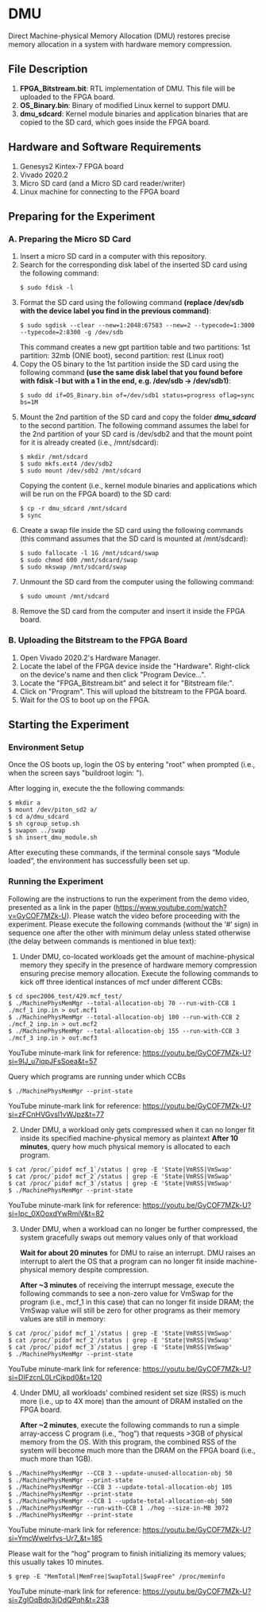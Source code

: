 # DMU
Direct Machine-physical Memory Allocation (DMU) restores precise memory allocation in a system with hardware memory compression.

## File Description
1. **FPGA_Bitstream.bit**: RTL implementation of DMU. This file will be uploaded to the FPGA board.
2. **OS_Binary.bin**: Binary of modified Linux kernel to support DMU.
3. **dmu_sdcard**: Kernel module binaries and application binaries that are copied to the SD card, which goes inside the FPGA board.

## Hardware and Software Requirements
1. Genesys2 Kintex-7 FPGA board
2. Vivado 2020.2
3. Micro SD card (and a Micro SD card reader/writer)
4. Linux machine for connecting to the FPGA board

## Preparing for the Experiment
### A. Preparing the Micro SD Card
1. Insert a micro SD card in a computer with this repository.
2. Search for the corresponding disk label of the inserted SD card using the following command:
    ```
    $ sudo fdisk -l
    ```
3. Format the SD card using the following command **(replace /dev/sdb with the device label you find in the previous command)**:
    ```
    $ sudo sgdisk --clear --new=1:2048:67583 --new=2 --typecode=1:3000 --typecode=2:8300 -g /dev/sdb
    ```
    This command creates a new gpt partition table and two partitions: 1st partition: 32mb (ONIE boot), second partition: rest (Linux root)
4. Copy the OS binary to the 1st partition inside the SD card using the following command **(use the same disk label that you found before with fdisk -l but with a 1 in the end, e.g. /dev/sdb -> /dev/sdb1)**:
    ```
    $ sudo dd if=OS_Binary.bin of=/dev/sdb1 status=progress oflag=sync bs=1M
    ```
5. Mount the 2nd partition of the SD card and copy the folder  ***dmu_sdcard*** to the second partition. The following command assumes the label for the 2nd partition of your SD card is /dev/sdb2 and that the mount point for it is already created (i.e., /mnt/sdcard):
    ```
    $ mkdir /mnt/sdcard
    $ sudo mkfs.ext4 /dev/sdb2
    $ sudo mount /dev/sdb2 /mnt/sdcard
    ```
    Copying the content (i.e., kernel module binaries and applications which will be run on the FPGA board) to the SD card:
    ```
    $ cp -r dmu_sdcard /mnt/sdcard
    $ sync
    ```
6. Create a swap file inside the SD card using the following commands (this command assumes that the SD card is mounted at /mnt/sdcard):
    ```
    $ sudo fallocate -l 1G /mnt/sdcard/swap 
    $ sudo chmod 600 /mnt/sdcard/swap
    $ sudo mkswap /mnt/sdcard/swap
    ```
7. Unmount the SD card from the computer using the following command:
    ``` 
    $ sudo umount /mnt/sdcard
    ```
8. Remove the SD card from the computer and insert it inside the FPGA board.

### B. Uploading the Bitstream to the FPGA Board
1. Open Vivado 2020.2's Hardware Manager.
2. Locate the label of the FPGA device inside the "Hardware". Right-click on the device's name and then click "Program Device...". 
3. Locate the "FPGA_Bitstream.bit" and select it for "Bitstream file:".
4. Click on "Program". This will upload the bitstream to the FPGA board.
5. Wait for the OS to boot up on the FPGA.

## Starting the Experiment
### Environment Setup
Once the OS boots up, login the OS by entering "root" when prompted (i.e., when the screen says "buildroot login: ").

After logging in, execute the the following commands:
```
$ mkdir a
$ mount /dev/piton_sd2 a/
$ cd a/dmu_sdcard
$ sh cgroup_setup.sh
$ swapon ../swap
$ sh insert_dmu_module.sh
```
After executing these commands, if the terminal console says “Module loaded”, the environment has successfully been set up.

### Running the Experiment
Following are the instructions to run the experiment from the demo video, presented as a link in the paper (https://www.youtube.com/watch?v=GyCOF7MZk-U). Please watch the video before proceeding with the experiment. Please execute the following commands (without the ‘#’ sign) in sequence one after the other with minimum delay unless stated otherwise (the delay between commands is mentioned in blue text):
1. Under DMU, co-located workloads get the amount of machine-physical memory they specify in the presence of hardware memory compression ensuring precise memory allocation.
Execute the following commands to kick off three identical instances of mcf under different CCBs:
```
$ cd spec2006_test/429.mcf_test/
$ ./MachinePhysMemMgr --total-allocation-obj 70 --run-with-CCB 1 ./mcf_1 inp.in > out.mcf1
$ ./MachinePhysMemMgr --total-allocation-obj 100 --run-with-CCB 2 ./mcf_2 inp.in > out.mcf2
$ ./MachinePhysMemMgr --total-allocation-obj 155 --run-with-CCB 3 ./mcf_3 inp.in > out.mcf3
```
YouTube minute-mark link for reference: https://youtu.be/GyCOF7MZk-U?si=9lJ_u7iqpJFsSoea&t=57 

Query which programs are running under which CCBs
```
$ ./MachinePhysMemMgr --print-state
```
YouTube minute-mark link for reference: https://youtu.be/GyCOF7MZk-U?si=zFCnHVGvsl1vWJpz&t=77 

2. Under DMU, a workload only gets compressed when it can no longer fit inside its specified machine-physical memory as plaintext
**After 10 minutes**, query how much physical memory is allocated to each program.
```
$ cat /proc/`pidof mcf_1`/status | grep -E 'State|VmRSS|VmSwap'
$ cat /proc/`pidof mcf_2`/status | grep -E 'State|VmRSS|VmSwap'
$ cat /proc/`pidof mcf_3`/status | grep -E 'State|VmRSS|VmSwap'
$ ./MachinePhysMemMgr --print-state
```
YouTube minute-mark link for reference: https://youtu.be/GyCOF7MZk-U?si=Ipc_0XOoxdYwRmiV&t=82 


3. Under DMU, when a workload can no longer be further compressed, the system gracefully swaps out memory values only of that workload
    
    **Wait for about 20 minutes** for DMU to raise an interrupt. DMU raises an interrupt to alert the OS that a program can no longer fit inside machine-physical memory despite compression.
    
    **After ~3 minutes** of receiving the interrupt message, execute the following commands to see a non-zero value for VmSwap for the program (i.e., mcf_1 in this case) that can no longer fit inside DRAM; the VmSwap value will still be zero for other programs as their memory values are still in memory:
```
$ cat /proc/`pidof mcf_1`/status | grep -E 'State|VmRSS|VmSwap'
$ cat /proc/`pidof mcf_2`/status | grep -E 'State|VmRSS|VmSwap'
$ cat /proc/`pidof mcf_3`/status | grep -E 'State|VmRSS|VmSwap'
$ ./MachinePhysMemMgr --print-state
```
YouTube minute-mark link for reference: https://youtu.be/GyCOF7MZk-U?si=DIFzcnL0LrCjkpd0&t=120 

4. Under DMU, all workloads' combined resident set size (RSS) is much more (i.e., up to 4X more) than the amount of DRAM installed on the FPGA board.
    
    **After ~2 minutes**, execute the following commands to run a simple array-access C program (i.e., “hog”) that requests >3GB of physical memory from the OS. With this program, the combined RSS of the system will become much more than the DRAM on the FPGA board (i.e., much more than 1GB).
```
$ ./MachinePhysMemMgr --CCB 3 --update-unused-allocation-obj 50
$ ./MachinePhysMemMgr --print-state
$ ./MachinePhysMemMgr --CCB 3 --update-total-allocation-obj 105
$ ./MachinePhysMemMgr --print-state
$ ./MachinePhysMemMgr --CCB 1 --update-total-allocation-obj 500
$ ./MachinePhysMemMgr --run-with-CCB 1 ./hog --size-in-MB 3072
$ ./MachinePhysMemMgr --print-state
```
YouTube minute-mark link for reference: https://youtu.be/GyCOF7MZk-U?si=YmcWwelrfvs-Ur7_&t=185 

Please wait for the “hog” program to finish initializing its memory values; this usually takes 10 minutes.
```
$ grep -E "MemTotal|MemFree|SwapTotal|SwapFree" /proc/meminfo
```
YouTube minute-mark link for reference: https://youtu.be/GyCOF7MZk-U?si=ZglOqBdp3jOdQPqh&t=238
